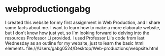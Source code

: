 # webproductiongabg
I created this website for my first assignment in Web Production, and I share some facts about me. I want to learn how to make a more elaborate website, but I don't know how just yet, so I'm looking forward to delving into the resources Professor Li provided. I used Professor Li's code from last Wednesday as an outline for my website, just to learn the basic html elements. file:///Users/gabg0524/Desktop/Web-productions/webpsite.html

